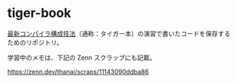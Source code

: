 # tiger-book

[最新コンパイラ構成技法][0]（通称：タイガー本）の演習で書いたコードを保存するためのリポジトリ。

[0]: https://www.shoeisha.co.jp/book/detail/9784798114682

学習中のメモは、下記の Zenn スクラップにも記載。

https://zenn.dev/thanai/scraps/11143090ddba86
